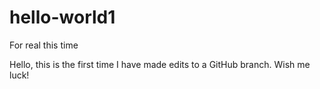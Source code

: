 # hello-world1
For real this time

Hello, this is the first time I have made edits to a GitHub branch. Wish me luck!
